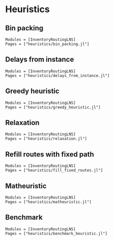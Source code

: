 # Heuristics

## Bin packing

```@autodocs
Modules = [InventoryRoutingLNS]
Pages = ["heuristics/bin_packing.jl"]
```

## Delays from instance

```@autodocs
Modules = [InventoryRoutingLNS]
Pages = ["heuristics/delays_from_instance.jl"]
```

## Greedy heuristic

```@autodocs
Modules = [InventoryRoutingLNS]
Pages = ["heuristics/greedy_heuristic.jl"]
```

## Relaxation

```@autodocs
Modules = [InventoryRoutingLNS]
Pages = ["heuristics/relaxation.jl"]
```

## Refill routes with fixed path

```@autodocs
Modules = [InventoryRoutingLNS]
Pages = ["heuristics/fill_fixed_routes.jl"]
```

## Matheuristic

```@autodocs
Modules = [InventoryRoutingLNS]
Pages = ["heuristics/matheuristic.jl"]
```

## Benchmark
```@autodocs
Modules = [InventoryRoutingLNS]
Pages = ["heuristics/benchmark_heuristic.jl"]
```